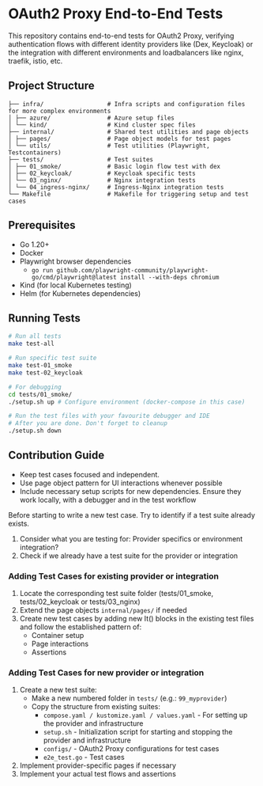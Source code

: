 # OAuth2 Proxy End-to-End Tests

This repository contains end-to-end tests for OAuth2 Proxy, verifying authentication flows with different identity providers like (Dex, Keycloak) or the integration with different environments and loadbalancers like nginx, traefik, istio, etc.

## Project Structure

```
├── infra/                  # Infra scripts and configuration files for more complex environments
│ ├── azure/                # Azure setup files
│ └── kind/                 # Kind cluster spec files
├── internal/               # Shared test utilities and page objects
│ ├── pages/                # Page object models for test pages
│ └── utils/                # Test utilities (Playwright, Testcontainers)
├── tests/                  # Test suites
│ ├── 01_smoke/             # Basic login flow test with dex
│ ├── 02_keycloak/          # Keycloak specific tests
│ └── 03_nginx/             # Nginx integration tests
│ └── 04_ingress-nginx/     # Ingress-Nginx integration tests
└── Makefile                # Makefile for triggering setup and test cases
```

## Prerequisites

- Go 1.20+
- Docker
- Playwright browser dependencies
    - `go run github.com/playwright-community/playwright-go/cmd/playwright@latest install --with-deps chromium`
- Kind (for local Kubernetes testing)
- Helm (for Kubernetes dependencies)

## Running Tests

```sh
# Run all tests
make test-all

# Run specific test suite
make test-01_smoke
make test-02_keycloak

# For debugging
cd tests/01_smoke/
./setup.sh up # Configure environment (docker-compose in this case)

# Run the test files with your favourite debugger and IDE
# After you are done. Don't forget to cleanup
./setup.sh down
```

## Contribution Guide

- Keep test cases focused and independent. 
- Use page object pattern for UI interactions whenever possible
- Include necessary setup scripts for new dependencies. Ensure they work locally, with a debugger and in the test workflow


Before starting to write a new test case. Try to identify if a test suite already exists.
1. Consider what you are testing for: Provider specifics or environment integration?
2. Check if we already have a test suite for the provider or integration

### Adding Test Cases for existing provider or integration

1. Locate the corresponding test suite folder (tests/01_smoke, tests/02_keycloak or tests/03_nginx)
2. Extend the page objects `internal/pages/` if needed
3. Create new test cases by adding new It() blocks in the existing test files and follow the established pattern of:
    - Container setup
    - Page interactions
    - Assertions

### Adding Test Cases for new provider or integration

1. Create a new test suite:
    - Make a new numbered folder in `tests/` (e.g.: `99_myprovider`)
    - Copy the structure from existing suites:
      - `compose.yaml / kustomize.yaml / values.yaml` - For setting up the provider and infrastructure
      - `setup.sh` - Initialization script for starting and stopping the provider and infrastructure
      - `configs/` - OAuth2 Proxy configurations for test cases
      - `e2e_test.go` - Test cases
2. Implement provider-specific pages if necessary
3. Implement your actual test flows and assertions
